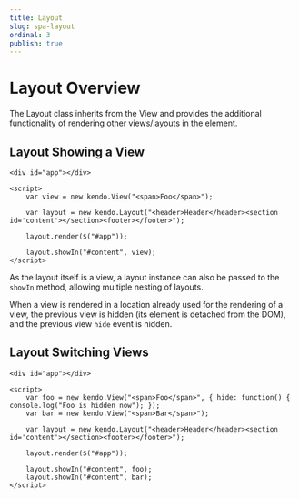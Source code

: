 ```yaml
---
title: Layout
slug: spa-layout
ordinal: 3
publish: true
---
```


# Layout Overview

The Layout class inherits from the View and provides the additional functionality of rendering other views/layouts in the element.

## Layout Showing a View

    <div id="app"></div>

    <script>
        var view = new kendo.View("<span>Foo</span>");

        var layout = new kendo.Layout("<header>Header</header><section id='content'></section><footer></footer>");

        layout.render($("#app"));

        layout.showIn("#content", view);
    </script>

As the layout itself is a view, a layout instance can also be passed to the `showIn` method, allowing multiple nesting of layouts.

When a view is rendered in a location already used for the rendering of a view, the previous view is hidden (its element is detached from the DOM), and the previous view `hide` event is hidden.


## Layout Switching Views

    <div id="app"></div>

    <script>
        var foo = new kendo.View("<span>Foo</span>", { hide: function() { console.log("Foo is hidden now"); });
        var bar = new kendo.View("<span>Bar</span>");

        var layout = new kendo.Layout("<header>Header</header><section id='content'></section><footer></footer>");

        layout.render($("#app"));

        layout.showIn("#content", foo);
        layout.showIn("#content", bar);
    </script>
 
